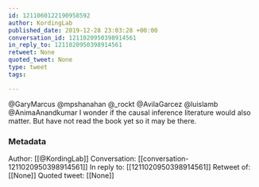 ```yaml
---
id: 1211060122190958592
author: KordingLab
published_date: 2019-12-28 23:03:28 +00:00
conversation_id: 1211020950398914561
in_reply_to: 1211020950398914561
retweet: None
quoted_tweet: None
type: tweet
tags:

---
```


@GaryMarcus @mpshanahan @_rockt @AvilaGarcez @luislamb @AnimaAnandkumar I wonder if the causal inference literature would also matter. But have not read the book yet so it may be there.

### Metadata

Author: [[@KordingLab]]
Conversation: [[conversation-1211020950398914561]]
In reply to: [[1211020950398914561]]
Retweet of: [[None]]
Quoted tweet: [[None]]
